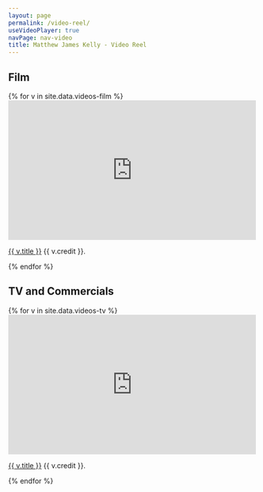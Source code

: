 ```yaml
---
layout: page
permalink: /video-reel/
useVideoPlayer: true
navPage: nav-video
title: Matthew James Kelly - Video Reel
---
```

<div id="main" class="twelvecol first clearfix" role="main">        
    <h2>Film</h2>            
    {% for v in site.data.videos-film %}
    <div id="videoPlayer" class="video_player">
        <iframe src="http://player.vimeo.com/video/{{ v.id }}?color=ffffff" width="500" height="282" frameborder="0" webkitAllowFullScreen mozallowfullscreen allowFullScreen></iframe> 
        <p><a href="http://vimeo.com/62889356">{{ v.title }}</a> {{ v.credit }}.</p>
    </div>                
    {% endfor %}				        
    <h2>TV and Commercials</h2>        
    {% for v in site.data.videos-tv %}
    <div id="videoPlayer" class="video_player">
        <iframe src="http://player.vimeo.com/video/{{ v.id }}?color=ffffff" width="500" height="282" frameborder="0" webkitAllowFullScreen mozallowfullscreen allowFullScreen></iframe> 
        <p><a href="http://vimeo.com/62889356">{{ v.title }}</a> {{ v.credit }}.</p>
    </div> 
    {% endfor %}                
</div> <!-- end #main -->
